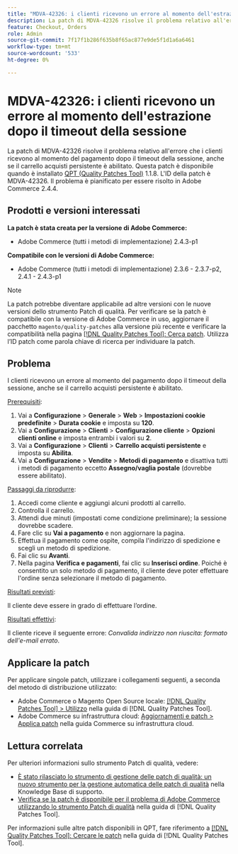 ```yaml
---
title: "MDVA-42326: i clienti ricevono un errore al momento dell'estrazione dopo il timeout della sessione"
description: La patch di MDVA-42326 risolve il problema relativo all'errore che i clienti ricevono al momento del pagamento dopo il timeout della sessione, anche se il carrello acquisti persistente è abilitato. Questa patch è disponibile quando è installato [Quality Patches Tool (QPT)](https://experienceleague.adobe.com/en/docs/commerce-knowledge-base/kb/announcements/commerce-announcements/magento-quality-patches-released-new-tool-to-self-serve-quality-patches) 1.1.8. L'ID della patch è MDVA-42326. Il problema è pianificato per essere risolto in Adobe Commerce 2.4.4.
feature: Checkout, Orders
role: Admin
source-git-commit: 7f17f1b286f635b8f65ac877e9de5f1d1a6a6461
workflow-type: tm+mt
source-wordcount: '533'
ht-degree: 0%

---
```


# MDVA-42326: i clienti ricevono un errore al momento dell&#39;estrazione dopo il timeout della sessione

La patch di MDVA-42326 risolve il problema relativo all&#39;errore che i clienti ricevono al momento del pagamento dopo il timeout della sessione, anche se il carrello acquisti persistente è abilitato. Questa patch è disponibile quando è installato [QPT (Quality Patches Tool)](https://experienceleague.adobe.com/en/docs/commerce-knowledge-base/kb/announcements/commerce-announcements/magento-quality-patches-released-new-tool-to-self-serve-quality-patches) 1.1.8. L&#39;ID della patch è MDVA-42326. Il problema è pianificato per essere risolto in Adobe Commerce 2.4.4.

## Prodotti e versioni interessati

**La patch è stata creata per la versione di Adobe Commerce:**

* Adobe Commerce (tutti i metodi di implementazione) 2.4.3-p1

**Compatibile con le versioni di Adobe Commerce:**

* Adobe Commerce (tutti i metodi di implementazione) 2.3.6 - 2.3.7-p2, 2.4.1 - 2.4.3-p1

>[!NOTE]
>
>La patch potrebbe diventare applicabile ad altre versioni con le nuove versioni dello strumento Patch di qualità. Per verificare se la patch è compatibile con la versione di Adobe Commerce in uso, aggiornare il pacchetto `magento/quality-patches` alla versione più recente e verificare la compatibilità nella pagina [[!DNL Quality Patches Tool]: Cerca patch](https://experienceleague.adobe.com/en/docs/commerce-knowledge-base/kb/announcements/commerce-announcements/magento-quality-patches-released-new-tool-to-self-serve-quality-patches). Utilizza l’ID patch come parola chiave di ricerca per individuare la patch.

## Problema

I clienti ricevono un errore al momento del pagamento dopo il timeout della sessione, anche se il carrello acquisti persistente è abilitato.

<u>Prerequisiti</u>:

1. Vai a **Configurazione** > **Generale** > **Web** > **Impostazioni cookie predefinite** > **Durata cookie** e imposta su **120**.
1. Vai a **Configurazione** > **Clienti** > **Configurazione cliente** > **Opzioni clienti online** e imposta entrambi i valori su **2**.
1. Vai a **Configurazione** > **Clienti** > **Carrello acquisti persistente** e imposta su **Abilita**.
1. Vai a **Configurazione** > **Vendite** > **Metodi di pagamento** e disattiva tutti i metodi di pagamento eccetto **Assegno/vaglia postale** (dovrebbe essere abilitato).

<u>Passaggi da riprodurre</u>:

1. Accedi come cliente e aggiungi alcuni prodotti al carrello.
1. Controlla il carrello.
1. Attendi due minuti (impostati come condizione preliminare); la sessione dovrebbe scadere.
1. Fare clic su **Vai a pagamento** e non aggiornare la pagina.
1. Effettua il pagamento come ospite, compila l&#39;indirizzo di spedizione e scegli un metodo di spedizione.
1. Fai clic su **Avanti**.
1. Nella pagina **Verifica e pagamenti**, fai clic su **Inserisci ordine**. Poiché è consentito un solo metodo di pagamento, il cliente deve poter effettuare l&#39;ordine senza selezionare il metodo di pagamento.

<u>Risultati previsti</u>:

Il cliente deve essere in grado di effettuare l’ordine.

<u>Risultati effettivi</u>:

Il cliente riceve il seguente errore: *Convalida indirizzo non riuscita: formato dell&#39;e-mail errato*.

## Applicare la patch

Per applicare singole patch, utilizzare i collegamenti seguenti, a seconda del metodo di distribuzione utilizzato:

* Adobe Commerce o Magento Open Source locale: [[!DNL Quality Patches Tool] > Utilizzo](/help/tools/quality-patches-tool/usage.md) nella guida di [!DNL Quality Patches Tool].
* Adobe Commerce su infrastruttura cloud: [Aggiornamenti e patch > Applica patch](https://experienceleague.adobe.com/docs/commerce-cloud-service/user-guide/develop/upgrade/apply-patches.html) nella guida Commerce su infrastruttura cloud.

## Lettura correlata

Per ulteriori informazioni sullo strumento Patch di qualità, vedere:

* [È stato rilasciato lo strumento di gestione delle patch di qualità: un nuovo strumento per la gestione automatica delle patch di qualità](https://experienceleague.adobe.com/en/docs/commerce-knowledge-base/kb/announcements/commerce-announcements/magento-quality-patches-released-new-tool-to-self-serve-quality-patches) nella Knowledge Base di supporto.
* [Verifica se la patch è disponibile per il problema di Adobe Commerce utilizzando lo strumento Patch di qualità](/help/tools/quality-patches-tool/patches-available-in-qpt/check-patch-for-magento-issue-with-magento-quality-patches.md) nella guida di [!DNL Quality Patches Tool].

Per informazioni sulle altre patch disponibili in QPT, fare riferimento a [[!DNL Quality Patches Tool]: Cercare le patch](https://experienceleague.adobe.com/tools/commerce-quality-patches/index.html) nella guida di [!DNL Quality Patches Tool].
